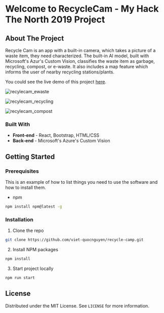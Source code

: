 # Welcome to RecycleCam - My Hack The North 2019 Project
<!-- ABOUT THE PROJECT -->
## About The Project

Recycle Cam is an app with a built-in camera, which takes a picture of a waste item, they need characterized. The built-in AI model, built with Microsoft's Azur's Custom Vision, classifies the waste item as garbage, recycling, compost, or e-waste. It also includes a map feature which informs the user of nearby recycling stations/plants.

You could see the live demo of this project [here](https://aavasapkota.github.io/dump_it/).

![recylecam_ewaste](https://user-images.githubusercontent.com/25848067/65382294-d320e480-dccf-11e9-95a9-f65cb5bfce43.JPG)

![recylecam_recycling](https://user-images.githubusercontent.com/25848067/65382295-d320e480-dccf-11e9-83ee-f94989280754.JPG)

![recylecam_compost](https://user-images.githubusercontent.com/25848067/65382296-d320e480-dccf-11e9-97af-ad9ea748400a.JPG)

### Built With

* **Front-end** - React, Bootstrap, HTML/CSS
* **Back-end** - Microsoft's Azure's Custom Vision

<!-- GETTING STARTED -->
## Getting Started

### Prerequisites

This is an example of how to list things you need to use the software and how to install them.
* npm
```sh
npm install npm@latest -g
```

### Installation

1. Clone the repo
```sh
git clone https://github.com/viet-quocnguyen/recycle-camp.git
```
2. Install NPM packages
```sh
npm install
```
3. Start project locally
```sh
npm run start
```

<!-- LICENSE -->
## License

Distributed under the MIT License. See `LICENSE` for more information.

